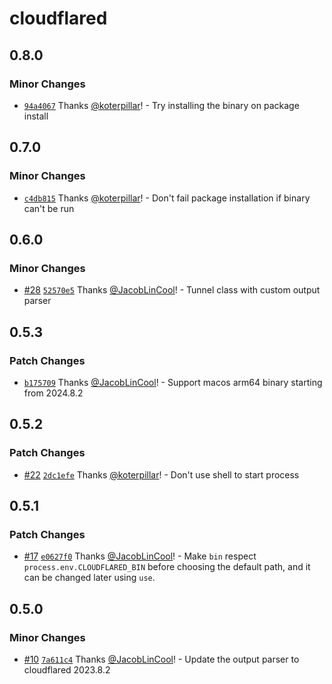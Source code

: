 # cloudflared

## 0.8.0

### Minor Changes

- [`94a4067`](https://github.com/koterpillar/node-cloudflared/commit/94a4067cfc321587f5933ecad763b23cbeabf2a3) Thanks [@koterpillar](https://github.com/koterpillar)! - Try installing the binary on package install

## 0.7.0

### Minor Changes

- [`c4db815`](https://github.com/koterpillar/node-cloudflared/commit/c4db815b0821882edee5b6ed12013d16bf93c21c) Thanks [@koterpillar](https://github.com/koterpillar)! - Don't fail package installation if binary can't be run

## 0.6.0

### Minor Changes

- [#28](https://github.com/JacobLinCool/node-cloudflared/pull/28) [`52570e5`](https://github.com/JacobLinCool/node-cloudflared/commit/52570e5f7c1ec1f93cf4ac38a2caae396bb30603) Thanks [@JacobLinCool](https://github.com/JacobLinCool)! - Tunnel class with custom output parser

## 0.5.3

### Patch Changes

- [`b175709`](https://github.com/JacobLinCool/node-cloudflared/commit/b17570967d937b96146e9b63d51be805f18e3523) Thanks [@JacobLinCool](https://github.com/JacobLinCool)! - Support macos arm64 binary starting from 2024.8.2

## 0.5.2

### Patch Changes

- [#22](https://github.com/JacobLinCool/node-cloudflared/pull/22) [`2dc1efe`](https://github.com/JacobLinCool/node-cloudflared/commit/2dc1efecc538a5bcf169d09e1f72f02d5bb643d5) Thanks [@koterpillar](https://github.com/koterpillar)! - Don't use shell to start process

## 0.5.1

### Patch Changes

- [#17](https://github.com/JacobLinCool/node-cloudflared/pull/17) [`e0627f0`](https://github.com/JacobLinCool/node-cloudflared/commit/e0627f042d05879a1688ff7517994f87e0b23b01) Thanks [@JacobLinCool](https://github.com/JacobLinCool)! - Make `bin` respect `process.env.CLOUDFLARED_BIN` before choosing the default path, and it can be changed later using `use`.

## 0.5.0

### Minor Changes

- [#10](https://github.com/JacobLinCool/node-cloudflared/pull/10) [`7a611c4`](https://github.com/JacobLinCool/node-cloudflared/commit/7a611c4ce7f423aa78f86b03dc11df94b50ba4e0) Thanks [@JacobLinCool](https://github.com/JacobLinCool)! - Update the output parser to cloudflared 2023.8.2
